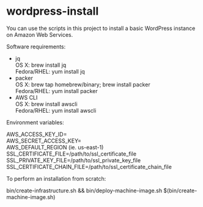 wordpress-install
=================

You can use the scripts in this project to install a basic WordPress instance on Amazon Web Services.

Software requirements:

* jq  
  OS X: brew install jq  
  Fedora/RHEL: yum install jq
* packer  
  OS X: brew tap homebrew/binary; brew install packer  
  Fedora/RHEL: yum install packer
* AWS CLI  
  OS X: brew install awscli  
  Fedora/RHEL: yum install awscli
  
Environment variables:

AWS_ACCESS_KEY_ID=<AWS access key>  
AWS_SECRET_ACCESS_KEY=<AWS secret access key>  
AWS_DEFAULT_REGION (ie. us-east-1)  
SSL_CERTIFICATE_FILE=/path/to/ssl_certificate_file  
SSL_PRIVATE_KEY_FILE=/path/to/ssl_private_key_file  
SSL_CERTIFICATE_CHAIN_FILE=/path/to/ssl_certificate_chain_file  

To perform an installation from scratch:

bin/create-infrastructure.sh && bin/deploy-machine-image.sh $(bin/create-machine-image.sh)
